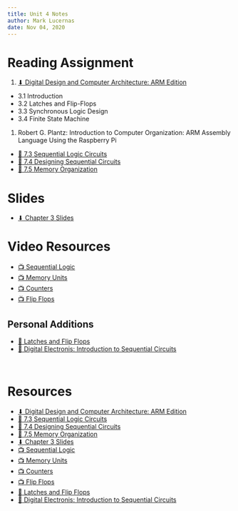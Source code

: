 ```yaml
---
title: Unit 4 Notes
author: Mark Lucernas
date: Nov 04, 2020
---
```



# Reading Assignment

1. [⬇ Digital Design and Computer Architecture: ARM Edition](file:../../../../files/fall-2020/CISC-211/DDCAarm.pdf)

- 3.1 Introduction
- 3.2 Latches and Flip-Flops
- 3.3 Synchronous Logic Design
- 3.4 Finite State Machine

1. Robert G. Plantz: Introduction to Computer Organization: ARM Assembly
   Language Using the Raspberry Pi

- [📄 7.3 Sequential Logic Circuits](https://bob.cs.sonoma.edu/IntroCompOrg-RPi/sec-slogic.html)
- [📄 7.4 Designing Sequential Circuits](https://bob.cs.sonoma.edu/IntroCompOrg-RPi/sec-seqdes.html)
- [📄 7.5 Memory Organization](https://bob.cs.sonoma.edu/IntroCompOrg-RPi/sec-memorg.html)

# Slides

- [⬇ Chapter 3 Slides](file:../../../../files/fall-2020/CISC-211/slides/DDCAarm_Ch3.pptx)

# Video Resources

- [📺 Sequential Logic](https://www.youtube.com/watch?v=CDjQlw8bRU8&list=PLrDd_kMiAuNmSb-CKWQqq9oBFN_KNMTaI&index=20)
- [📺 Memory Units](https://www.youtube.com/watch?v=YmBIJ-4Mzv4&list=PLrDd_kMiAuNmSb-CKWQqq9oBFN_KNMTaI&index=22)
- [📺 Counters](https://www.youtube.com/watch?v=AEh0F2CXWHs&list=PLrDd_kMiAuNmSb-CKWQqq9oBFN_KNMTaI&index=23)
- [📺 Flip Flops](https://www.youtube.com/watch?v=lFf5RjTPwC8&list=PLrDd_kMiAuNmSb-CKWQqq9oBFN_KNMTaI&index=21)

## Personal Additions

- [💽 Latches and Flip Flops](https://www.youtube.com/watch?v=-aQH0ybMd3U&list=PLTd6ceoshpreKyY55hA4vpzAUv9hSut1H)
- [💽 Digital Electronis: Introduction to Sequential Circuits](https://www.youtube.com/watch?v=AaN72s5WfOM&list=PLBlnK6fEyqRjMH3mWf6kwqiTbT798eAOm&index=144)

<br>

# Resources

- [⬇ Digital Design and Computer Architecture: ARM Edition](file:../../../../files/fall-2020/CISC-211/DDCAarm.pdf)
- [📄 7.3 Sequential Logic Circuits](https://bob.cs.sonoma.edu/IntroCompOrg-RPi/sec-slogic.html)
- [📄 7.4 Designing Sequential Circuits](https://bob.cs.sonoma.edu/IntroCompOrg-RPi/sec-seqdes.html)
- [📄 7.5 Memory Organization](https://bob.cs.sonoma.edu/IntroCompOrg-RPi/sec-memorg.html)
- [⬇ Chapter 3 Slides](file:../../../../files/fall-2020/CISC-211/slides/DDCAarm_Ch3.pptx)
- [📺 Sequential Logic](https://www.youtube.com/watch?v=CDjQlw8bRU8&list=PLrDd_kMiAuNmSb-CKWQqq9oBFN_KNMTaI&index=20)
- [📺 Memory Units](https://www.youtube.com/watch?v=YmBIJ-4Mzv4&list=PLrDd_kMiAuNmSb-CKWQqq9oBFN_KNMTaI&index=22)
- [📺 Counters](https://www.youtube.com/watch?v=AEh0F2CXWHs&list=PLrDd_kMiAuNmSb-CKWQqq9oBFN_KNMTaI&index=23)
- [📺 Flip Flops](https://www.youtube.com/watch?v=lFf5RjTPwC8&list=PLrDd_kMiAuNmSb-CKWQqq9oBFN_KNMTaI&index=21)
- [💽 Latches and Flip Flops](https://www.youtube.com/watch?v=-aQH0ybMd3U&list=PLTd6ceoshpreKyY55hA4vpzAUv9hSut1H)
- [💽 Digital Electronis: Introduction to Sequential Circuits](https://www.youtube.com/watch?v=AaN72s5WfOM&list=PLBlnK6fEyqRjMH3mWf6kwqiTbT798eAOm&index=144)

